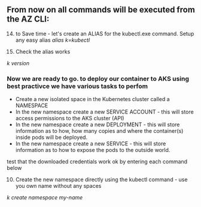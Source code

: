 

## From now on all commands will be executed from the AZ CLI:

14. to Save time - let's create an ALIAS for the kubectl.exe command. Setup any easy alias
*alias k=kubectl*

9. Check the alias works

*k version*

### Now we are ready to go. to deploy our container to AKS using best practivce we have various tasks to perfom
- Create a new isolated space in the Kubernetes cluster called a NAMESPACE
- In the new namespace create a new SERVICE ACCOUNT - this will store access permissions to the AKS cluster (API)
- In the new namespace create a new DEPLOYMENT - this will store information as to how, how many copies and where the container(s) inside pods will be deployed.
- In the new namespace create a new SERVICE - this will store information as to how to expose the pods to the outside world.

test that the downloaded credentials work ok by entering each command below

10. Create the new namespace directly using the kubectl command - use you own name without any spaces

*k create namespace my-name*







